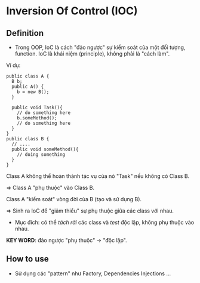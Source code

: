 # Inversion Of Control (IOC)

## Definition

- Trong OOP, IoC là cách "đảo ngược" sự kiểm soát của một đối tượng, function. IoC là khái niệm (principle), không phải là "cách làm".

Ví dụ:

```plaintext
public class A {
  B b;
  public A() {
    b = new B();
  }

  public void Task(){
    // do something here
    b.someMethod();
    // do something here
  }
}
public class B {
  // ....
  public void someMethod(){
    // doing something
  }
}
```

Class A không thể hoàn thành tác vụ của nó "Task" nếu không có Class B.

$\Rightarrow$ Class A "phụ thuộc" vào Class B.

Class A "kiểm soát" vòng đời của B (tạo và sử dụng B).

$\Rightarrow$ Sinh ra IoC để "giảm thiểu" sự phụ thuộc giữa các class với nhau.

- Mục đích: có thể *tách rời* các class và *test* độc lập, không phụ thuộc vào nhau.

**KEY WORD**: đảo ngược "phụ thuộc" $\rightarrow$ "độc lập".

## How to use

- Sử dụng các "pattern" như Factory, Dependencies Injections ...
